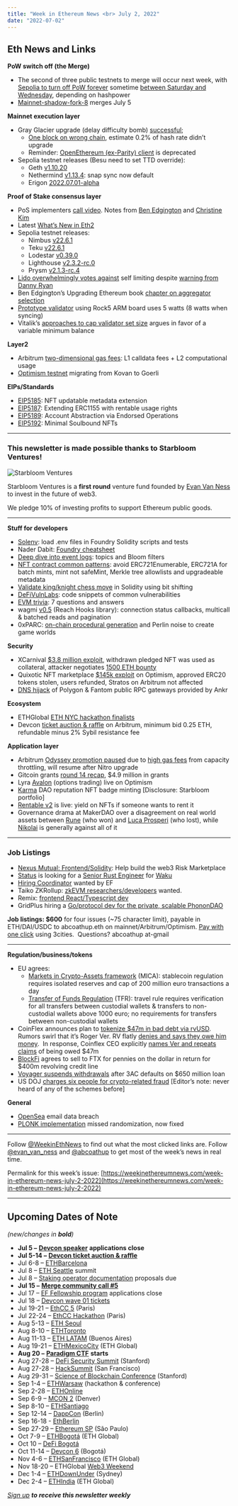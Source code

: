 ```yaml
---
title: "Week in Ethereum News <br> July 2, 2022"
date: "2022-07-02"
---
```


## **Eth News and Links**

**PoW switch off (the Merge)**

- The second of three public testnets to merge will occur next week, with [Sepolia to turn off PoW forever](https://blog.ethereum.org/2022/06/30/sepolia-merge-announcement/) sometime [between Saturday and Wednesday](https://bordel.wtf/), depending on hashpower
- [Mainnet-shadow-fork-8](https://twitter.com/abcoathup/status/1542417002173992961) merges July 5

**Mainnet execution layer**

- Gray Glacier upgrade (delay difficulty bomb) [successful](https://twitter.com/TimBeiko/status/1542463390475423745);
    - [One block on wrong chain](https://twitter.com/vdWijden/status/1542489519030689795), estimate 0.2% of hash rate didn’t upgrade
    - Reminder: [OpenEthereum (ex-Parity) client](https://twitter.com/koeppelmann/status/1542463408880189442) is deprecated
- Sepolia testnet releases (Besu need to set TTD override):
    - Geth [v1.10.20](https://github.com/ethereum/go-ethereum/releases/tag/v1.10.20)
    - Nethermind [v1.13.4](https://github.com/NethermindEth/nethermind/releases/tag/1.13.4): snap sync now default
    - Erigon [2022.07.01-alpha](https://github.com/ledgerwatch/erigon/releases/tag/v2022.07.01)

**Proof of Stake consensus layer**

- PoS implementers [call video](https://www.youtube.com/watch?v=Fid8hTxkRHM&t=358s). Notes from [Ben Edgington](https://hackmd.io/@benjaminion/HJNt57iq5) and [Christine Kim](https://twitter.com/christine_dkim/status/1542947591951769601)
- Latest [What’s New in Eth2](https://hackmd.io/@benjaminion/eth2_news/https%3A%2F%2Fhackmd.io%2F%40benjaminion%2Fwnie2_220701)
- Sepolia testnet releases:
    - Nimbus [v22.6.1](https://github.com/status-im/nimbus-eth2/releases/tag/v22.6.1)
    - Teku [v22.6.1](https://github.com/ConsenSys/teku/releases/tag/22.6.1)
    - Lodestar [v0.39.0](https://github.com/ChainSafe/lodestar/releases/tag/v0.39.0)
    - Lighthouse [v2.3.2-rc.0](https://github.com/sigp/lighthouse/releases/tag/v2.3.2-rc.0)
    - Prysm [v2.1.3-rc.4](https://github.com/prysmaticlabs/prysm/releases/tag/v2.1.3-rc.4)
- [Lido overwhelmingly votes against](https://snapshot.org/#/lido-snapshot.eth/proposal/0x10abedcc563b66b1adee60825e78c387105110fa4a1e7354ab57bc9cc1e675c2) self limiting despite [warning from Danny Ryan](https://notes.ethereum.org/@djrtwo/risks-of-lsd)
- Ben Edgington’s Upgrading Ethereum book [chapter on aggregator selection](https://eth2book.info/altair/part2/building_blocks/aggregator)
- [Prototype validator](https://twitter.com/jcrtp_eth/status/1542681842469437446) using Rock5 ARM board uses 5 watts (8 watts when syncing)
- Vitalik’s [approaches to cap validator set size](https://notes.ethereum.org/@vbuterin/validator_set_size_capping) argues in favor of a variable minimum balance

**Layer2**

- Arbitrum [two-dimensional gas fees](https://medium.com/offchainlabs/understanding-arbitrum-2-dimensional-fees-fd1d582596c9): L1 calldata fees + L2 computational usage
- [Optimism testnet](https://dev.optimism.io/kovan-to-goerli/) migrating from Kovan to Goerli

**EIPs/Standards**

- [EIP5185](https://github.com/ethereum/EIPs/pull/5185/files): NFT updatable metadata extension
- [EIP5187](https://github.com/ethereum/EIPs/pull/5187/files): Extending ERC1155 with rentable usage rights
- [EIP5189](https://github.com/ethereum/EIPs/pull/5189/files): Account Abstraction via Endorsed Operations
- [EIP5192](https://github.com/ethereum/EIPs/pull/5192/files): Minimal Soulbound NFTs

* * *

### **This newsletter is made possible thanks to Starbloom Ventures!**

![Starbloom Ventures](https://weekinethereumnews.com/wp-content/uploads/2021/11/Screenshot-from-2021-11-19-15-25-51.png)

[](https://substackcdn.com/image/fetch/f_auto,q_auto:good,fl_progressive:steep/https%3A%2F%2Fbucketeer-e05bbc84-baa3-437e-9518-adb32be77984.s3.amazonaws.com%2Fpublic%2Fimages%2Ffce876fc-5521-4367-aa34-8a2f6fd42fd3_613x313.png)

Starbloom Ventures is a **first round** venture fund founded by [Evan Van Ness](https://twitter.com/evan_van_ness) to invest in the future of web3. 

We pledge 10% of investing profits to support Ethereum public goods.

* * *

**Stuff for developers**

- [Solenv](https://github.com/memester-xyz/solenv#readme): load .env files in Foundry Solidity scripts and tests 
- Nader Dabit: [Foundry cheatsheet](https://github.com/dabit3/foundry-cheatsheet#readme)
- [Deep dive into event logs](https://noxx.substack.com/p/evm-deep-dives-the-path-to-shadowy-16e): topics and Bloom filters
- [NFT contract common patterns](https://www.solidnoob.com/blog/good-nft-contract-patterns): avoid ERC721Enumerable, ERC721A for batch mints, mint not safeMint, Merkle tree allowlists and upgradeable metadata
- [Validate king/knight chess move](https://twitter.com/fiveoutofnine/status/1542274004949647360) in Solidity using bit shifting
- [DeFiVulnLabs](https://github.com/SunWeb3Sec/DeFiVulnLabs#readme): code snippets of common vulnerabilities
- [EVM trivia](https://twitter.com/Zer0dots/status/1541274904712171520): 7 questions and answers
- wagmi [v0.5](https://twitter.com/wagmi_sh/status/1541960443232927744) (Reach Hooks library): connection status callbacks, multicall & batched reads and pagination
- 0xPARC: [on-chain procedural generation](https://0xparc.org/blog/procgen) and Perlin noise to create game worlds

**Security**

- XCarnival [$3.8 million exploit](https://xcarnival-lab.medium.com/xcarnival-has-got-1-467-eth-back-the-security-agencies-have-tentatively-determined-the-hackers-3ea05ad134ae), withdrawn pledged NFT was used as collateral, attacker negotiates [1500 ETH bounty](https://twitter.com/XCarnival_Lab/status/1541226298399653888)
- Quixotic NFT marketplace [$145k exploit](https://twitter.com/quixotic_io/status/1543018810625646593) on Optimism, approved ERC20 tokens stolen, users refunded, Stratos on Arbitrum not affected
- [DNS hijack](https://twitter.com/Mudit__Gupta/status/1542840515292532736) of Polygon & Fantom public RPC gateways provided by Ankr

**Ecosystem**

- ETHGlobal [ETH NYC hackathon finalists](https://twitter.com/ethglobal/status/1541156302780612619)
- Devcon [ticket auction & raffle](https://blog.ethereum.org/2022/06/28/devcon-vi-auction-raffle-speaker/) on Arbitrum, minimum bid 0.25 ETH, refundable minus 2% Sybil resistance fee

**Application layer**

- Arbitrum [Odyssey promotion paused](https://twitter.com/arbitrum/status/1542159105946787840) due to [high gas fees](https://twitter.com/Agusx1211/status/1542459352744955905) from capacity throttling, will resume after Nitro upgrade
- Gitcoin grants [round 14 recap](https://gitcoin.co/blog/gr14-results/), $4.9 million in grants
- Lyra [Avalon](https://blog.lyra.finance/avalon-is-live/) (options trading) live on Optimism
- [Karma](https://twitter.com/showkarma_xyz/status/1542181597377699840) DAO reputation NFT badge minting \[Disclosure: Starbloom portfolio\]
- [Rentable v2](https://medium.com/rentable/rentable-v2-rentals-everywhere-f909256ddb2d) is live: yield on NFTs if someone wants to rent it
- Governance drama at MakerDAO over a disagreement on real world assets between [Rune](https://twitter.com/RuneKek/status/1542969283659153408) (who won) and [Luca Prosperi](https://dirtroads.substack.com/p/-42-valkyrie-makerdao-and-our-side) (who lost), while [Nikolai](https://forum.makerdao.com/t/what-i-do-and-dont-think-about-current-votes-and-how-why-i-plan-to-vote/16059) is generally against all of it

* * *

### **Job Listings**

- [Nexus Mutual: Frontend/Solidity](https://nexusmutual.recruitee.com/): Help build the web3 Risk Marketplace 
- [Status](https://status.im/) is looking for a [Senior Rust Engineer](https://jobs.status.im/?gh_jid=3693623) for [Waku](https://vac.dev/)
- [Hiring Coordinator](https://jobs.lever.co/ethereumfoundation/7f5bf10b-ea68-4364-a378-e34ae345a212?lever-origin=applied&lever-source%5B%5D=Week%20in%20Ethereum) wanted by EF
- Taiko ZKRollup: [zkEVM researchers/developers](https://taiko.xyz/career) wanted.
- Remix: [frontend React/Typescript dev](https://jobs.lever.co/ethereumfoundation/2c293808-48ed-4994-b0e0-14a8986e6ff3)
- GridPlus hiring a [Go/protocol dev for the private, scalable PhononDAO](https://gridplus.io/pages/careers#PhononEngineer)

**Job listings: $600** for four issues (~75 character limit), payable in ETH/DAI/USDC to abcoathup.eth on mainnet/Arbitrum/Optimism. [Pay with one click](https://3cities.xyz/#/pay?c=H4sIAHqco2IAAyXOMU6EQBSA4atMqVbAgGjJuqzGmI3JrrHcDMODnQAz5L03ERsTLey9gtJop8bGUk-xt5HE4m-__A_vPbreEZRZjQAdWH58ZZeVJQLR7iAYQglFKeNYVipJ0mQR5EWYSpCRnB_F4fEijZPopJqFz5v-Z9xg3_-O1jHsTq8BGmGsyHkLCL4TS7ghce4KcWGIja1F5XDKozBEHkjs3aWJ0FuFSjOgaE1neP-jdbXRqs2IgNdGN4AvV6v5t-qct5zRzNRL3xWAZzCsGCf3LRgiqWV8GASfxKgY6ttLhGq6sBro_otdA_afygfdejLO0tM4qes_d-LI2xABAAA) using 3cities.  Questions? abcoathup at-gmail

* * *

**Regulation/business/tokens**

- EU agrees: 
    - [Markets in Crypto-Assets framework](https://twitter.com/ernesturtasun/status/1542591815546707970) (MICA): stablecoin regulation requires isolated reserves and cap of 200 million euro transactions a day
    - [Transfer of Funds Regulation](https://twitter.com/ernesturtasun/status/1542217821958115332) (TFR): travel rule requires verification for all transfers between custodial wallets & transfers to non-custodial wallets above 1000 euro; no requirements for transfers between non-custodial wallets 
- CoinFlex announces plan to [tokenize $47m in bad debt via rvUSD](https://twitter.com/MarkDavidLamb/status/1541571519503024129).  Rumors swirl that it’s Roger Ver. RV flatly [denies and says they owe him money](https://twitter.com/rogerkver/status/1541822377461415936).  In response, Coinflex CEO explicitly [names Ver and repeats claims](https://twitter.com/MarkDavidLamb/status/1541831697787928576) of being owed $47m 
- [BlockFi](https://blockfi.com/a-message-from-our-founders-july-2022) agrees to sell to FTX for pennies on the dollar in return for $400m revolving credit line
- [Voyager suspends withdrawals](https://www.investvoyager.com/blog/voyager-update-july-1-2022/) after 3AC defaults on $650 million loan
- US DOJ [charges six people for crypto-related fraud](https://www.justice.gov/opa/pr/justice-department-announces-enforcement-action-charging-six-individuals-cryptocurrency-fraud) \[Editor’s note: never heard of any of the schemes before\]

**General**

- [OpenSea](https://opensea.io/blog/safety-security/important-update-on-email-vendor-security-incident/) email data breach
- [PLONK implementation](https://twitter.com/rel_Aztec/status/1542474186664210432) missed randomization, now fixed

* * *

Follow [@WeekinEthNews](https://twitter.com/WeekInEthNews) to find out what the most clicked links are. Follow [@evan\_van\_ness](https://twitter.com/evan_van_ness) and [@abcoathup](https://twitter.com/abcoathup) to get most of the week’s news in real time.

Permalink for this week’s issue: [https://weekinethereumnews.com/week-in-ethereum-news-july-2-2022](https://weekinethereumnews.com/week-in-ethereum-news-july-2-2022)

* * *

## **Upcoming Dates of Note**

_(new/changes in_ **_bold_**_)_

- **Jul 5 –** [**Devcon speaker**](https://devcon.org/en/applications/) **applications close**
- **Jul 5-14 –** [**Devcon ticket auction & raffle**](https://blog.ethereum.org/2022/06/28/devcon-vi-auction-raffle-speaker/)
- Jul 6-8 – [ETHBarcelona](https://ethbarcelona.com/)
- Jul 8 – [ETH Seattle](https://2022.ethseattle.org/) summit
- Jul 8 – [Staking operator documentation](https://github.com/ethereum/requests-for-proposals/blob/master/open-rfps/staking-operator-docs.md) proposals due
- **Jul 15 –** [**Merge community call #5**](https://github.com/ethereum/pm/issues/564)
- Jul 17 – [EF Fellowship program](https://fellowship.ethereum.foundation/) applications close
- Jul 18 – [Devcon wave 01 tickets](https://devcon.org/en/tickets/)
- Jul 19-21 – [EthCC 5](https://ethcc.io/) (Paris)
- Jul 22-24 – [EthCC Hackathon](https://ethcchack.com/) (Paris)
- Aug 5-13 – [ETH Seoul](https://2022.ethseoul.org/)
- Aug 8-10 – [ETHToronto](https://www.ethtoronto.ca/)
- Aug 11-13 – [ETH LATAM](http://ethlatam.org/) (Buenos Aires)
- Aug 19-21 – [ETHMexicoCity](https://mexico.ethglobal.com/) (ETH Global)
- **Aug 20 –** [**Paradigm CTF**](https://twitter.com/paradigm_ctf/status/1542277548670758912) **starts**
- Aug 27-28 – [DeFi Security Summit](https://defisecuritysummit.org/) (Stanford)
- Aug 27-28 – [HackSummit](https://sf.hacksummit.org/) (San Francisco)
- Aug 29-31 – [Science of Blockchain Conference](https://cbr.stanford.edu/sbc22/) (Stanford)
- Sep 1-4 – [ETHWarsaw](https://ethwarsaw.dev/) (hackathon & conference)
- Sep 2-28 – [ETHOnline](https://online.ethglobal.com/')
- Sep 6-9 – [MCON 2](https://www.mcon.fun/) (Denver)
- Sep 8-10 – [ETHSantiago](https://twitter.com/EthereumStgo)
- Sep 12-14 – [DappCon](https://www.dappcon.io/) (Berlin)
- Sep 16-18 - [EthBerlin](https://ethberlin.ooo/)
- Sep 27-29 – [Ethereum SP](https://twitter.com/Ethereum_Brasil/status/1530320916667895808) (São Paulo)
- Oct 7-9 – [ETHBogotá](https://bogota.ethglobal.com/) (ETH Global)
- Oct 10 – [DeFi Bogotá](https://2022.defibogota.org/)
- Oct 11-14 – [Devcon 6](https://blog.ethereum.org/2022/02/18/colombia-in-2022-redux/) (Bogotá)
- Nov 4-6 – [ETHSanFrancisco](https://sf.ethglobal.com/) (ETH Global)
- Nov 18-20 – ETHGlobal [Web3 Weekend](https://web3weekend.ethglobal.com/)
- Dec 1-4 – [ETHDownUnder](https://ethdownunder.com/) (Sydney)
- Dec 2-4 – [ETHIndia](https://ethindia.co/) (ETH Global)

[_Sign up_](https://weekinethereum.substack.com/subscribe#about) **_to receive this newsletter weekly_**
